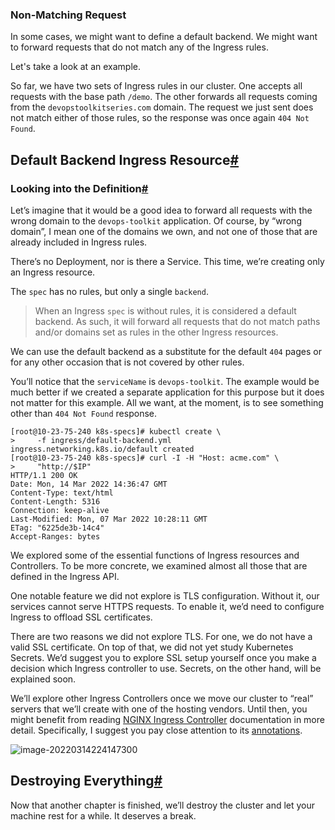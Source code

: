 ### Non-Matching Request



In some cases, we might want to define a default backend. We might want to forward requests that do not match any of the Ingress rules.







Let's take a look at an example.



So far, we have two sets of Ingress rules in our cluster. One accepts all requests with the base path `/demo`. The other forwards all requests coming from the `devopstoolkitseries.com` domain. The request we just sent does not match either of those rules, so the response was once again `404 Not Found`.



## Default Backend Ingress Resource[#](https://www.educative.io/module/lesson/a-practical-guide-to-kubernetes/R1xp45NOorw#Default-Backend-Ingress-Resource)



### Looking into the Definition[#](https://www.educative.io/module/lesson/a-practical-guide-to-kubernetes/R1xp45NOorw#Looking-into-the-Definition)

Let’s imagine that it would be a good idea to forward all requests with the wrong domain to the `devops-toolkit` application. Of course, by “wrong domain”, I mean one of the domains we own, and not one of those that are already included in Ingress rules.



There’s no Deployment, nor is there a Service. This time, we’re creating only an Ingress resource.

The `spec` has no rules, but only a single `backend`.

> When an Ingress `spec` is without rules, it is considered a default backend. As such, it will forward all requests that do not match paths and/or domains set as rules in the other Ingress resources.



We can use the default backend as a substitute for the default `404` pages or for any other occasion that is not covered by other rules.

You’ll notice that the `serviceName` is `devops-toolkit`. The example would be much better if we created a separate application for this purpose but it does not matter for this example. All we want, at the moment, is to see something other than `404 Not Found` response.



``` shell
[root@10-23-75-240 k8s-specs]# kubectl create \
>     -f ingress/default-backend.yml
ingress.networking.k8s.io/default created
[root@10-23-75-240 k8s-specs]# curl -I -H "Host: acme.com" \
>     "http://$IP"
HTTP/1.1 200 OK
Date: Mon, 14 Mar 2022 14:36:47 GMT
Content-Type: text/html
Content-Length: 5316
Connection: keep-alive
Last-Modified: Mon, 07 Mar 2022 10:28:11 GMT
ETag: "6225de3b-14c4"
Accept-Ranges: bytes

```



We explored some of the essential functions of Ingress resources and Controllers. To be more concrete, we examined almost all those that are defined in the Ingress API.

One notable feature we did not explore is TLS configuration. Without it, our services cannot serve HTTPS requests. To enable it, we’d need to configure Ingress to offload SSL certificates.

There are two reasons we did not explore TLS. For one, we do not have a valid SSL certificate. On top of that, we did not yet study Kubernetes Secrets. We’d suggest you to explore SSL setup yourself once you make a decision which Ingress controller to use. Secrets, on the other hand, will be explained soon.

We’ll explore other Ingress Controllers once we move our cluster to “real” servers that we’ll create with one of the hosting vendors. Until then, you might benefit from reading [NGINX Ingress Controller](https://github.com/kubernetes/ingress-nginx/blob/master/README.md) documentation in more detail. Specifically, I suggest you pay close attention to its [annotations](https://github.com/kubernetes/ingress-nginx/blob/master/docs/user-guide/nginx-configuration/annotations.md).



![image-20220314224147300](/Users/user/playground/share/nrookie.github.io/collections/k8s-related/network/image-20220314224147300.png)



## Destroying Everything[#](https://www.educative.io/module/lesson/a-practical-guide-to-kubernetes/gx5oNAoqRKk#Destroying-Everything)

Now that another chapter is finished, we’ll destroy the cluster and let your machine rest for a while. It deserves a break.



